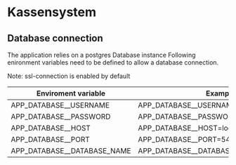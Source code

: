 # Kassensystem

## Database connection
The application relies on a postgres Database instance
Following enironment variables need to be defined to allow a database connection.

Note: ssl-connection is enabled by default

| Enviroment variable | Example |
|---------------------|---------|
|APP_DATABASE__USERNAME| APP_DATABASE__USERNAME=postgres|
|APP_DATABASE__PASSWORD| APP_DATABASE__PASSWORD=password|
|APP_DATABASE__HOST    | APP_DATABASE__HOST=localhost|
|APP_DATABASE__PORT    | APP_DATABASE__PORT=5432|
|APP_DATABASE__DATABASE_NAME| APP_DATABASE__DATABASE_NAME=mydatabase|
